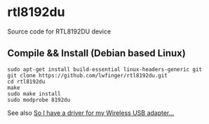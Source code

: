 rtl8192du
=========

Source code for RTL8192DU device


Compile && Install (Debian based Linux)
---------------------------------------

```
sudo apt-get install build-essential linux-headers-generic git
git clone https://github.com/lwfinger/rtl8192du.git
cd rtl8192du
make
sudo make install
sudo modprobe 8192du
```

See also [So I have a driver for my Wireless USB adapter...](https://ubuntuforums.org/showthread.php?p=12688576#post12688576)
